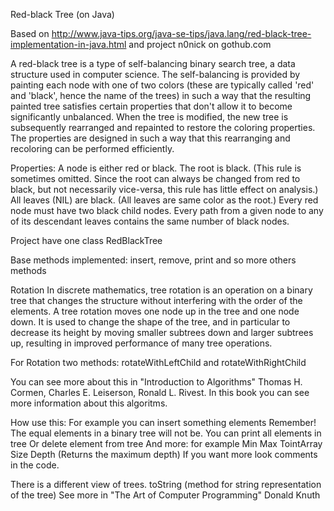 Red-black Tree (on Java)

Based on
http://www.java-tips.org/java-se-tips/java.lang/red-black-tree-implementation-in-java.html
and project n0nick on gothub.com
 
A red-black tree is a type of self-balancing binary search tree, a data structure used in computer science.
The self-balancing is provided by painting each node with one of two colors (these are typically called 'red' and 'black', hence the name of the trees) in such a way that the resulting painted tree satisfies certain properties that don't allow it to become significantly unbalanced. When the tree is modified, the new tree is subsequently rearranged and repainted to restore the coloring properties. The properties are designed in such a way that this rearranging and recoloring can be performed efficiently.

Properties:
    A node is either red or black.
    The root is black. (This rule is sometimes omitted. Since the root can always be changed from red to black, but not necessarily vice-versa, this rule has little effect on analysis.)
    All leaves (NIL) are black. (All leaves are same color as the root.)
    Every red node must have two black child nodes.
    Every path from a given node to any of its descendant leaves contains the same number of black nodes.

Project have one class RedBlackTree

Base methods implemented: insert, remove, print and so more others methods

Rotation 
In discrete mathematics, tree rotation is an operation on a binary tree that changes the structure without interfering with the order of the elements. A tree rotation moves one node up in the tree and one node down. It is used to change the shape of the tree, and in particular to decrease its height by moving smaller subtrees down and larger subtrees up, resulting in improved performance of many tree operations.

For Rotation two methods: rotateWithLeftChild and rotateWithRightChild

You can see more about this in "Introduction to Algorithms" Thomas H. Cormen, Charles E. Leiserson, Ronald L. Rivest. In this book you can see more information about this algoritms.

How use this:
For example you can insert something elements 
Remember! The equal elements in a binary tree will not be.
You can print all elements in tree Or delete element from tree
And more: for example
Min
Max
TointArray
Size
Depth (Returns the maximum depth) 
If you want more look comments in the code.

There is a different view of trees.
toString (method for string representation of the tree)
See more in "The Art of Computer Programming" Donald Knuth

